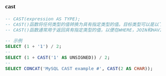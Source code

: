<span  style="font-family: Simsun,serif; font-size: 17px; ">

### cast

~~~sql
-- CAST(expression AS TYPE);
-- CAST()函数将任何类型的值转换为具有指定类型的值。目标类型可以是以下类型之一：BINARY，CHAR，DATE，DATETIME，TIME，DECIMAL，SIGNED，UNSIGNED。
-- CAST()函数通常用于返回具有指定类型的值，以便在WHERE，JOIN和HAVING子句中进行比较。
~~~

~~~sql
-- 示例
SELECT (1 + '1') / 2;
--
SELECT (1 + CAST('1' AS UNSIGNED)) / 2;
--
SELECT CONCAT('MySQL CAST example #', CAST(2 AS CHAR));
~~~

</span>